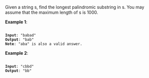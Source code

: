 Given a string s, find the longest palindromic substring in s. You may assume
that the maximum length of s is 1000.

**Example 1**:

<pre><code>
<b>Input</b>: "babad"
<b>Output</b>: "bab"
<b>Note</b>: "aba" is also a valid answer.
</code></pre>

**Example 2**:

<pre><code>
<b>Input</b>: "cbbd"
<b>Output</b>: "bb"
</code></pre>
